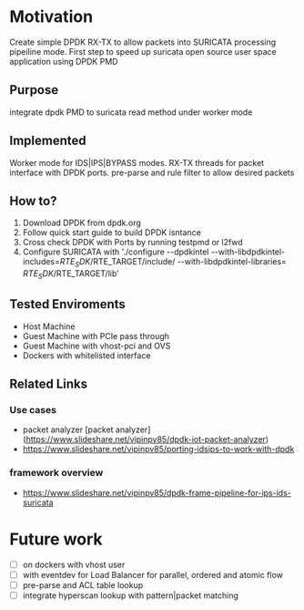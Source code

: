 # Motivation
Create simple DPDK RX-TX to allow packets into SURICATA processing pipeiline mode. First step to speed up suricata open source user space application using DPDK PMD


## Purpose
integrate dpdk PMD to suricata read method under worker mode

## Implemented
Worker mode for IDS|IPS|BYPASS modes.
RX-TX threads for packet interface with DPDK ports.
pre-parse and rule filter to allow desired packets

## How to?
 1. Download DPDK from dpdk.org
 2. Follow quick start guide to build DPDK isntance
 3. Cross check DPDK with Ports by running testpmd or l2fwd
 4. Configure SURICATA with './configure --dpdkintel --with-libdpdkintel-includes=$RTE_SDK/$RTE_TARGET/include/ --with-libdpdkintel-libraries= $RTE_SDK/$RTE_TARGET/lib'

## Tested Enviroments
 - Host Machine
 - Guest Machine with PCIe pass through
 - Guest Machine with vhost-pci and OVS
 - Dockers with whitelisted interface

## Related Links

### Use cases
 - packet analyzer [packet analyzer] (https://www.slideshare.net/vipinpv85/dpdk-iot-packet-analyzer)
 - https://www.slideshare.net/vipinpv85/porting-idsips-to-work-with-dpdk

### framework overview
 - https://www.slideshare.net/vipinpv85/dpdk-frame-pipeline-for-ips-ids-suricata

# Future work
 - [ ] on dockers with vhost user
 - [ ] with eventdev for Load Balancer for parallel, ordered and atomic flow
 - [ ] pre-parse and ACL table lookup
 - [ ] integrate hyperscan lookup with pattern|packet matching
